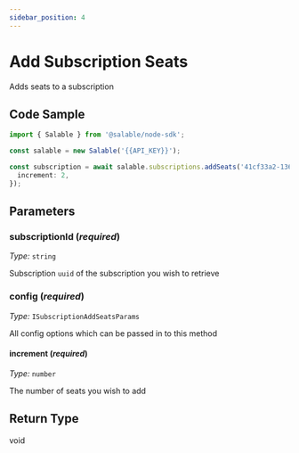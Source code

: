 ```yaml
---
sidebar_position: 4
---
```


# Add Subscription Seats

Adds seats to a subscription

## Code Sample

```typescript
import { Salable } from '@salable/node-sdk';

const salable = new Salable('{{API_KEY}}');

const subscription = await salable.subscriptions.addSeats('41cf33a2-136e-4959-b5c7-73889ab94eff', {
  increment: 2,
});
```

## Parameters

### subscriptionId (_required_)

_Type:_ `string`

Subscription `uuid` of the subscription you wish to retrieve

### config (_required_)

_Type:_ `ISubscriptionAddSeatsParams`

All config options which can be passed in to this method

#### increment (_required_)

_Type:_ `number`

The number of seats you wish to add

## Return Type

void
